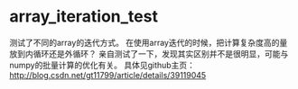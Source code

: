 array_iteration_test
====================

测试了不同的array的迭代方式。
在使用array迭代的时候，把计算复杂度高的量放到内循环还是外循环？
亲自测试了一下，发现其实区别并不是很明显，可能与numpy的批量计算的优化有关。
具体见github主页：http://blog.csdn.net/gt11799/article/details/39119045
